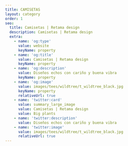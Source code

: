 ```yaml
---
title: CAMISETAS
layout: category
order: 1
seo:
  title: Camisetas | Retama design
  description: Camisetas | Retama design
  extra:
    - name: 'og:type'
      value: website
      keyName: property
    - name: 'og:title'
      value: Camisetas | Retama design
      keyName: property
    - name: 'og:description'
      value: Diseños echos con cariño y buena vibra
      keyName: property
    - name: 'og:image'
      value: images/tees/wildtree/t_wildtree_black.jpg
      keyName: property
      relativeUrl: true
    - name: 'twitter:card'
      value: summary_large_image
      value: Camisetas | Retama design
      value: Big plants
    - name: 'twitter:description'
      value: Diseños echos con cariño y buena vibra
    - name: 'twitter:image'
      value: images/tees/wildtree/t_wildtree_black.jpg
      relativeUrl: true
---
```

